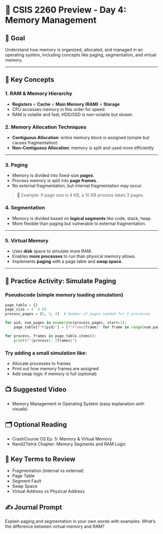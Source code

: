 # 📘 CSIS 2260 Preview - Day 4: Memory Management

## 🎯 Goal

Understand how memory is organized, allocated, and managed in an operating system, including concepts like paging, segmentation, and virtual memory.

---

## 🧠 Key Concepts

### 1. RAM & Memory Hierarchy

- **Registers** < **Cache** < **Main Memory (RAM)** < **Storage**
- CPU accesses memory in this order for speed.
- RAM is volatile and fast; HDD/SSD is non-volatile but slower.

### 2. Memory Allocation Techniques

- **Contiguous Allocation**: entire memory block is assigned (simple but causes fragmentation)
- **Non-Contiguous Allocation**: memory is split and used more efficiently

---

### 3. Paging

- Memory is divided into fixed-size **pages**.
- Process memory is split into **page frames**.
- No external fragmentation, but internal fragmentation may occur.

> 📌 Example: If page size is 4 KB, a 10 KB process takes 3 pages.

### 4. Segmentation

- Memory is divided based on **logical segments** like code, stack, heap.
- More flexible than paging but vulnerable to external fragmentation.

---

### 5. Virtual Memory

- Uses **disk** space to simulate more RAM.
- Enables **more processes** to run than physical memory allows.
- Implements **paging** with a page table and **swap space**.

---

## 🧪 Practice Activity: Simulate Paging

### Pseudocode (simple memory loading simulation)

```python
page_table = {}
page_size = 4  # KB
process_pages = [6, 3, 4]  # Number of pages needed for 3 processes

for pid, num_pages in enumerate(process_pages, start=1):
    page_table[f"P{pid}"] = [f"Frame{frame}" for frame in range(num_pages)]

for process, frames in page_table.items():
    print(f"{process}: {frames}")
```

### Try adding a small simulation like:

- Allocate processes to frames
- Print out how memory frames are assigned
- Add swap logic if memory is full (optional)

## 📺 Suggested Video

- Memory Management in Operating System (easy explanation with visuals)

## 🗂️ Optional Reading

- CrashCourse OS Ep. 5: Memory & Virtual Memory
- Nand2Tetris Chapter: Memory Segments and RAM Logic

## 📌 Key Terms to Review

- Fragmentation (internal vs external)
- Page Table
- Segment Fault
- Swap Space
- Virtual Address vs Physical Address

## ✍️ Journal Prompt

Explain paging and segmentation in your own words with examples.
What’s the difference between virtual memory and RAM?
